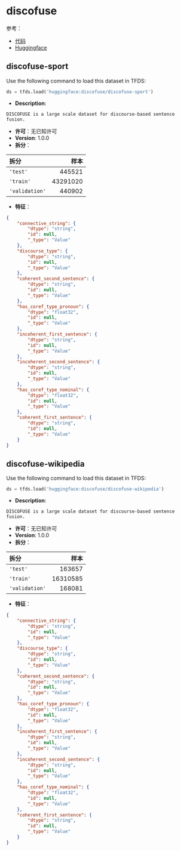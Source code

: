 # discofuse

参考：

- [代码](https://github.com/huggingface/datasets/blob/master/datasets/discofuse)
- [Huggingface](https://huggingface.co/datasets/discofuse)

## discofuse-sport

Use the following command to load this dataset in TFDS:

```python
ds = tfds.load('huggingface:discofuse/discofuse-sport')
```

- **Description**:

```
DISCOFUSE is a large scale dataset for discourse-based sentence fusion.
```

- **许可**：无已知许可
- **Version**: 1.0.0
- **拆分**：

拆分 | 样本
:-- | --:
`'test'` | 445521
`'train'` | 43291020
`'validation'` | 440902

- **特征**：

```json
{
    "connective_string": {
        "dtype": "string",
        "id": null,
        "_type": "Value"
    },
    "discourse_type": {
        "dtype": "string",
        "id": null,
        "_type": "Value"
    },
    "coherent_second_sentence": {
        "dtype": "string",
        "id": null,
        "_type": "Value"
    },
    "has_coref_type_pronoun": {
        "dtype": "float32",
        "id": null,
        "_type": "Value"
    },
    "incoherent_first_sentence": {
        "dtype": "string",
        "id": null,
        "_type": "Value"
    },
    "incoherent_second_sentence": {
        "dtype": "string",
        "id": null,
        "_type": "Value"
    },
    "has_coref_type_nominal": {
        "dtype": "float32",
        "id": null,
        "_type": "Value"
    },
    "coherent_first_sentence": {
        "dtype": "string",
        "id": null,
        "_type": "Value"
    }
}
```

## discofuse-wikipedia

Use the following command to load this dataset in TFDS:

```python
ds = tfds.load('huggingface:discofuse/discofuse-wikipedia')
```

- **Description**:

```
DISCOFUSE is a large scale dataset for discourse-based sentence fusion.
```

- **许可**：无已知许可
- **Version**: 1.0.0
- **拆分**：

拆分 | 样本
:-- | --:
`'test'` | 163657
`'train'` | 16310585
`'validation'` | 168081

- **特征**：

```json
{
    "connective_string": {
        "dtype": "string",
        "id": null,
        "_type": "Value"
    },
    "discourse_type": {
        "dtype": "string",
        "id": null,
        "_type": "Value"
    },
    "coherent_second_sentence": {
        "dtype": "string",
        "id": null,
        "_type": "Value"
    },
    "has_coref_type_pronoun": {
        "dtype": "float32",
        "id": null,
        "_type": "Value"
    },
    "incoherent_first_sentence": {
        "dtype": "string",
        "id": null,
        "_type": "Value"
    },
    "incoherent_second_sentence": {
        "dtype": "string",
        "id": null,
        "_type": "Value"
    },
    "has_coref_type_nominal": {
        "dtype": "float32",
        "id": null,
        "_type": "Value"
    },
    "coherent_first_sentence": {
        "dtype": "string",
        "id": null,
        "_type": "Value"
    }
}
```
